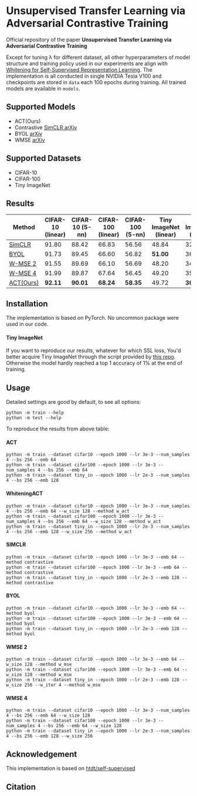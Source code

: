 # Unsupervised Transfer Learning via Adversarial Contrastive Training

Official repository of the paper **Unsupervised Transfer Learning via Adversarial Contrastive Training** 

Except for tuning λ for different dataset, all other hyperparameters of model structure and training policy used in our experiments are align with [Whitening for Self-Supervised Representation Learning](https://arxiv.org/abs/2007.06346). The implementation is all conducted in single NVIDIA Tesla V100 and checkpoints are stored in `data` each 100 epochs during training. All trained models are available in `models`.

## Supported Models
- ACT(Ours)
- Contrastive [SimCLR arXiv](https://arxiv.org/abs/2002.05709)
- BYOL [arXiv](https://arxiv.org/abs/2006.07733)
- WMSE [arXiv](https://arxiv.org/abs/2007.06346)

## Supported Datasets
- CIFAR-10 
- CIFAR-100
- Tiny ImageNet

## Results
| Method                                       | CIFAR-10 (linear) | CIFAR-10 (5-nn) | CIFAR-100 (linear) | CIFAR-100 (5-nn) | Tiny ImageNet (linear) | Tiny ImageNet (5-nn) |
|----------------------------------------------|-------------------|----------------|---------------------|------------------|------------------------|---------------------|
| [SimCLR](https://arxiv.org/abs/2002.05709)   | 91.80             | 88.42          | 66.83               | 56.56            | 48.84                  | 32.86               |
| [BYOL](https://arxiv.org/abs/2006.07733)     | 91.73             | 89.45          | 66.60               | 56.82            | **51.00**              | 36.24               |
| [W-MSE 2](https://arxiv.org/abs/2007.06346)  | 91.55             | 89.69          | 66.10               | 56.69            | 48.20                  | 34.16               |
| [W-MSE 4](https://arxiv.org/abs/2007.06346)  | 91.99             | 89.87          | 67.64               | 56.45            | 49.20                  | 35.44               |
| [ACT(Ours)]()                                         | **92.11**         | **90.01**      | **68.24**           | **58.35**        | 49.72                  | **36.40**           |


## Installation

The implementation is based on PyTorch. No uncommon package were used in our code.

#### Tiny ImageNet
If you want to reproduce our results, whatever for which SSL loss, You'd better acquire Tiny ImageNet through the script provided by [this repo](https://github.com/tjmoon0104/pytorch-tiny-imagenet). Otherwise the model hardly reached a top 1 accuracy of 1% at the end of training.

## Usage

Detailed settings are good by default, to see all options:
```
python -m train --help
python -m test --help
```

To reproduce the results from above table:
#### ACT
```
python -m train --dataset cifar10 --epoch 1000 --lr 3e-3 --num_samples 4 --bs 256 --emb 64
python -m train --dataset cifar100 --epoch 1000 --lr 3e-3 --num_samples 4 --bs 256 --emb 64
python -m train --dataset tiny_in --epoch 1000 --lr 2e-3 --num_samples 4 --bs 256 --emb 128
```

#### WhiteningACT
```
python -m train --dataset cifar10 --epoch 1000 --lr 3e-3 --num_samples 4 --bs 256 --emb 64 --w_size 128 --method w_act
python -m train --dataset cifar100 --epoch 1000 --lr 3e-3 --num_samples 4 --bs 256 --emb 64 --w_size 128 --method w_act
python -m train --dataset tiny_in --epoch 1000 --lr 2e-3 --num_samples 4 --bs 256 --emb 128 --w_size 256 --method w_act
```

#### SIMCLR
```
python -m train --dataset cifar10 --epoch 1000 --lr 3e-3 --emb 64 --method contrastive
python -m train --dataset cifar100 --epoch 1000 --lr 3e-3 --emb 64 --method contrastive
python -m train --dataset tiny_in --epoch 1000 --lr 2e-3 --emb 128 --method contrastive
```

#### BYOL
```
python -m train --dataset cifar10 --epoch 1000 --lr 3e-3 --emb 64 --method byol
python -m train --dataset cifar100 --epoch 1000 --lr 3e-3 --emb 64 --method byol
python -m train --dataset tiny_in --epoch 1000 --lr 2e-3 --emb 128 --method byol
```

#### WMSE 2
```
python -m train --dataset cifar10 --epoch 1000 --lr 3e-3 --emb 64 --w_size 128 --method w_mse
python -m train --dataset cifar100 --epoch 1000 --lr 3e-3 --emb 64 --w_size 128 --method w_mse
python -m train --dataset tiny_in --epoch 1000 --lr 2e-3 --emb 128 --w_size 256 --w_iter 4 --method w_mse
```


#### WMSE 4
```
python -m train --dataset cifar10 --epoch 1000 --lr 3e-3 --num_samples 4 --bs 256 --emb 64 --w_size 128
python -m train --dataset cifar100 --epoch 1000 --lr 3e-3 --num_samples 4 --bs 256 --emb 64 --w_size 128
python -m train --dataset tiny_in --epoch 1000 --lr 2e-3 --num_samples 4 --bs 256 --emb 128 --w_size 256
```

## Acknowledgement
This implementation is based on [htdt/self-supervised](https://github.com/htdt/self-supervised)

## Citation
```
```
